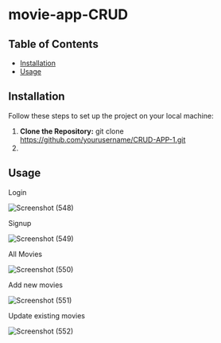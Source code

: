 # movie-app-CRUD

## Table of Contents

- [Installation](#installation)
- [Usage](#usage)

## Installation

Follow these steps to set up the project on your local machine:

1. **Clone the Repository:**
git clone https://github.com/yourusername/CRUD-APP-1.git
2. 


## Usage
Login

![Screenshot (548)](https://github.com/abdrhxyii/movie-app-CRUD/assets/108976320/06d33032-e059-405a-8f57-e0c211d1f7db)

Signup

![Screenshot (549)](https://github.com/abdrhxyii/movie-app-CRUD/assets/108976320/21967e7f-fafb-4057-9203-04f1fb201ab8)

All Movies

![Screenshot (550)](https://github.com/abdrhxyii/movie-app-CRUD/assets/108976320/322013e6-aa18-4dc7-bc78-074d76292bf9)

Add new movies

![Screenshot (551)](https://github.com/abdrhxyii/movie-app-CRUD/assets/108976320/62768518-e384-4b19-ae2b-5c9a6a48a293)

Update existing movies

![Screenshot (552)](https://github.com/abdrhxyii/movie-app-CRUD/assets/108976320/d6d4feac-bb46-4b8b-b1ee-7298dd334f1a)





